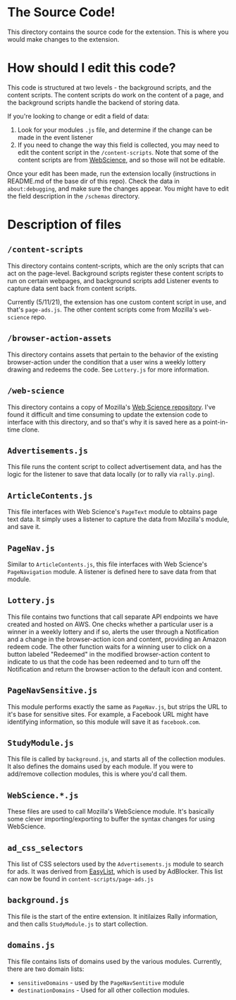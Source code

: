 # The Source Code!

This directory contains the source code for the extension.  This is where you would make changes to the extension.  

# How should I edit this code?

This code is structured at two levels - the background scripts, and the content scripts.  The content scripts do work on the content of a page, and the background scripts handle the backend of storing data.

If you're looking to change or edit a field of data:
  1. Look for your modules `.js` file, and determine if the change can be made in the event listener
  2. If you need to change the way this field is collected, you may need to edit the content script in the `/content-scripts`. Note that some of the content scripts are from [WebScience](https://github.com/mozilla-rally/web-science), and so those will not be editable.

Once your edit has been made, run the extension locally (instructions in README.md of the base dir of this repo).  Check the data in `about:debugging`, and make sure the changes appear.  You might have to edit the field description in the `/schemas` directory.

# Description of files

## `/content-scripts`

This directory contains content-scripts, which are the only scripts that can act on the page-level.  Background scripts register these content scripts to run on certain webpages, and background scripts add Listener events to capture data sent back from content scripts.

Currently (5/11/21), the extension has one custom content script in use, and that's `page-ads.js`.  The other content scripts come from Mozilla's `web-science` repo.

## `/browser-action-assets`

This directory contains assets that pertain to the behavior of the existing browser-action under the condition that a user wins a weekly lottery drawing and redeems the code. See `Lottery.js` for more information.


## `/web-science`

This directory contains a copy of Mozilla's [Web Science repository](https://github.com/mozilla-rally/web-science). I've found it difficult and time consuming to update the extension code to interface with this directory, and so that's why it is saved here as a point-in-time clone.

## `Advertisements.js`

This file runs the content script to collect advertisement data, and has the logic for the listener to save that data locally (or to rally via `rally.ping`).

## `ArticleContents.js`

This file interfaces with Web Science's `PageText` module to obtains page text data.  It simply uses a listener to capture the data from Mozilla's module, and save it.

## `PageNav.js`

Similar to `ArticleContents.js`,  this file interfaces with Web Science's `PageNavigation` module.  A listener is defined here to save data from that module.

## `Lottery.js`

This file contains two functions that call separate API endpoints we have created and hosted on AWS. One checks whether a particular user is a winner in a weekly lottery and if so, alerts the user through a Notification and a change in the browser-action icon and content, providing an Amazon redeem code. The other function waits for a winning user to click on a button labeled "Redeemed" in the modified browser-action content to indicate to us that the code has been redeemed and to turn off the Notification and return the browser-action to the default icon and content.    


## `PageNavSensitive.js`

This module performs exactly the same as `PageNav.js`, but strips the URL to it's base for sensitive sites.  For example, a Facebook URL might have identifying information, so this module will save it as `facebook.com`.

## `StudyModule.js`

This file is called by `background.js`, and starts all of the collection modules.  It also defines the domains used by each module.  If you were to add/remove collection modules, this is where you'd call them.

## `WebScience.*.js`

These files are used to call Mozilla's WebScience module.  It's basically some clever importing/exporting to buffer the syntax changes for using WebScience.

## `ad_css_selectors`

This list of CSS selectors used by the `Advertisements.js` module to search for ads.  It was derived from [EasyList](https://easylist.to/), which is used by AdBlocker. This list can now be found in `content-scripts/page-ads.js`

## `background.js`

This file is the start of the entire extension. It initilaizes Rally information, and then calls `StudyModule.js` to start collection.

## `domains.js`

This file contains lists of domains used by the various modules.  Currently, there are two domain lists:

* `sensitiveDomains` - used by the `PageNavSentitive` module
* `destinationDomains` - Used for all other collection modules.


